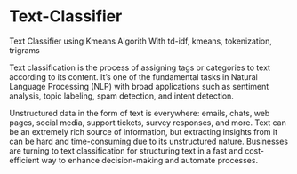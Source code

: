# Text-Classifier
Text Classifier using Kmeans Algorith 
With td-idf, kmeans, tokenization, trigrams

Text classification is the process of assigning tags or categories to text according to its content. It’s one of the fundamental tasks in Natural Language Processing (NLP) with broad applications such as sentiment analysis, topic labeling, spam detection, and intent detection.

Unstructured data in the form of text is everywhere: emails, chats, web pages, social media, support tickets, survey responses, and more. Text can be an extremely rich source of information, but extracting insights from it can be hard and time-consuming due to its unstructured nature. Businesses are turning to text classification for structuring text in a fast and cost-efficient way to enhance decision-making and automate processes.
